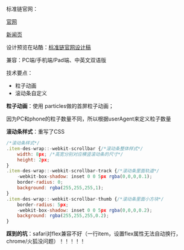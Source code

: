 标准链官网：

[官网](http://www.canonchain.com/) 

[新闻页](http://www.canonchain.com/news)

设计预览在站酷：[标准链官网设计稿](https://www.zcool.com.cn/work/ZMjY4MjMwNzI=.html)

兼容：PC端/手机端/Pad端、中英文双语版

技术要点：

- 粒子动画
- 滚动条自定义

**粒子动画**：使用 particles做的首屏粒子动画；

因为PC和phone的粒子数量不同，所以根据userAgent来定义粒子数量

**滚动条样式**：重写了CSS

```javascript
/*滚动条样式*/
.item-des-wrap::-webkit-scrollbar {/*滚动条整体样式*/
    width: 8px; /*高宽分别对应横竖滚动条的尺寸*/
    height: 2px;
}
.item-des-wrap::-webkit-scrollbar-track {/*滚动条里面轨道*/
    -webkit-box-shadow: inset 0 0 5px rgba(0,0,0,0.1);
    border-radius: 0;
    background: rgba(255,255,255,1);
}
.item-des-wrap::-webkit-scrollbar-thumb {/*滚动条里面小方块*/
    border-radius: 5px;
    -webkit-box-shadow: inset 0 0 5px rgba(0,0,0,0.2);
    background: rgba(255,255,255,0.2);
}
```

**踩到的坑**：safari对flex兼容不好（一行item，设置flex属性无法自动换行，chrome/火狐没问题）！！！！！
